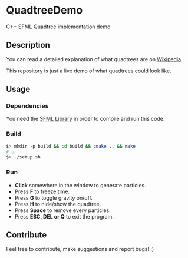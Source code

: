 # QuadtreeDemo
C++ SFML Quadtree implementation demo

## Description
You can read a detailed explanation of what quadtrees are on [Wikipedia](https://en.wikipedia.org/wiki/Quadtree).

This repository is just a live demo of what quadtrees could look like.  

## Usage
### Dependencies
You need the [SFML Library](https://github.com/SFML/SFML) in order to compile and run this code.

### Build
```sh
$> mkdir -p build && cd build && cmake .. && make
# or
$> ./setup.sh
```

### Run
* **Click** somewhere in the window to generate particles.
* Press **F** to freeze time.
* Press **G** to toggle gravity on/off.
* Press **H** to hide/show the quadtree.
* Press **Space** to remove every particles.
* Press **ESC, DEL or Q** to exit the program.

## Contribute
Feel free to contribute, make suggestions and report bugs! :)
